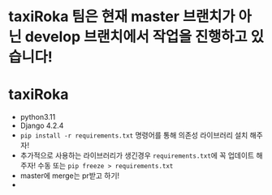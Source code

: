 # taxiRoka 팀은 현재 master 브랜치가 아닌 develop 브랜치에서 작업을 진행하고 있습니다!

# taxiRoka
- python3.11
- Django 4.2.4
- `pip install -r requirements.txt` 명령어를 통해 의존성 라이브러리 설치 해주자!
- 추가적으로 사용하는 라이브러리가 생긴경우 `requirements.txt`에 꼭 업데이트 해주자! 수동 또는 `pip freeze > requirements.txt`
- master에 merge는 pr받고 하기!
- 

